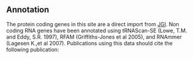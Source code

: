 Annotation
----------

The protein coding genes in this site are a direct import from
[JGI](http://genome.jgi.doe.gov/Thaps3/Thaps3.home.html). Non coding RNA
genes have been annotated using tRNAScan-SE (Lowe, T.M. and Eddy, S.R.
1997), RFAM (Griffiths-Jones et al 2005), and RNAmmer (Lagesen K.,et al
2007). Publications using this data should cite the following
publication:
